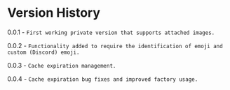 # Version History

0.0.1 - `First working private version that supports attached images.`

0.0.2 - `Functionality added to require the identification of emoji and custom (Discord) emoji.`

0.0.3 - `Cache expiration management.`

0.0.4 - `Cache expiration bug fixes and improved factory usage.`
